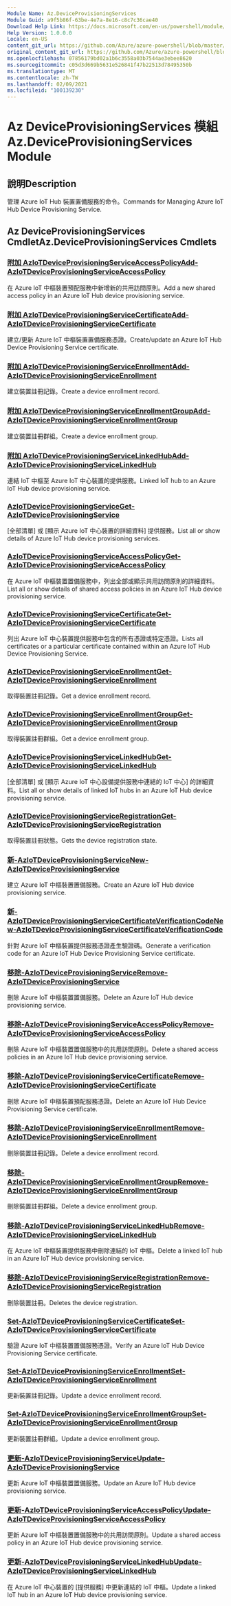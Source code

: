 ```yaml
---
Module Name: Az.DeviceProvisioningServices
Module Guid: a9f5b86f-63be-4e7a-8e16-c8c7c36cae40
Download Help Link: https://docs.microsoft.com/en-us/powershell/module/az.deviceprovisioningservices
Help Version: 1.0.0.0
Locale: en-US
content_git_url: https://github.com/Azure/azure-powershell/blob/master/src/DeviceProvisioningServices/DeviceProvisioningServices/help/Az.DeviceProvisioningServices.md
original_content_git_url: https://github.com/Azure/azure-powershell/blob/master/src/DeviceProvisioningServices/DeviceProvisioningServices/help/Az.DeviceProvisioningServices.md
ms.openlocfilehash: 07856179bd02a1b6c3558a03b7544ae3ebee8620
ms.sourcegitcommit: c05d3d669b5631e526841f47b22513d78495350b
ms.translationtype: MT
ms.contentlocale: zh-TW
ms.lasthandoff: 02/09/2021
ms.locfileid: "100139230"
---
```

# <span data-ttu-id="4d150-101">Az DeviceProvisioningServices 模組</span><span class="sxs-lookup"><span data-stu-id="4d150-101">Az.DeviceProvisioningServices Module</span></span>
## <span data-ttu-id="4d150-102">說明</span><span class="sxs-lookup"><span data-stu-id="4d150-102">Description</span></span>
<span data-ttu-id="4d150-103">管理 Azure IoT Hub 裝置置備服務的命令。</span><span class="sxs-lookup"><span data-stu-id="4d150-103">Commands for Managing Azure IoT Hub Device Provisioning Service.</span></span>

## <span data-ttu-id="4d150-104">Az DeviceProvisioningServices Cmdlet</span><span class="sxs-lookup"><span data-stu-id="4d150-104">Az.DeviceProvisioningServices Cmdlets</span></span>
### [<span data-ttu-id="4d150-105">附加 AzIoTDeviceProvisioningServiceAccessPolicy</span><span class="sxs-lookup"><span data-stu-id="4d150-105">Add-AzIoTDeviceProvisioningServiceAccessPolicy</span></span>](Add-AzIoTDeviceProvisioningServiceAccessPolicy.md)
<span data-ttu-id="4d150-106">在 Azure IoT 中樞裝置預配服務中新增新的共用訪問原則。</span><span class="sxs-lookup"><span data-stu-id="4d150-106">Add a new shared access policy in an Azure IoT Hub device provisioning service.</span></span>

### [<span data-ttu-id="4d150-107">附加 AzIoTDeviceProvisioningServiceCertificate</span><span class="sxs-lookup"><span data-stu-id="4d150-107">Add-AzIoTDeviceProvisioningServiceCertificate</span></span>](Add-AzIoTDeviceProvisioningServiceCertificate.md)
<span data-ttu-id="4d150-108">建立/更新 Azure IoT 中樞裝置置備服務憑證。</span><span class="sxs-lookup"><span data-stu-id="4d150-108">Create/update an Azure IoT Hub Device Provisioning Service certificate.</span></span>

### [<span data-ttu-id="4d150-109">附加 AzIoTDeviceProvisioningServiceEnrollment</span><span class="sxs-lookup"><span data-stu-id="4d150-109">Add-AzIoTDeviceProvisioningServiceEnrollment</span></span>](Add-AzIoTDeviceProvisioningServiceEnrollment.md)
<span data-ttu-id="4d150-110">建立裝置註冊記錄。</span><span class="sxs-lookup"><span data-stu-id="4d150-110">Create a device enrollment record.</span></span>

### [<span data-ttu-id="4d150-111">附加 AzIoTDeviceProvisioningServiceEnrollmentGroup</span><span class="sxs-lookup"><span data-stu-id="4d150-111">Add-AzIoTDeviceProvisioningServiceEnrollmentGroup</span></span>](Add-AzIoTDeviceProvisioningServiceEnrollmentGroup.md)
<span data-ttu-id="4d150-112">建立裝置註冊群組。</span><span class="sxs-lookup"><span data-stu-id="4d150-112">Create a device enrollment group.</span></span>

### [<span data-ttu-id="4d150-113">附加 AzIoTDeviceProvisioningServiceLinkedHub</span><span class="sxs-lookup"><span data-stu-id="4d150-113">Add-AzIoTDeviceProvisioningServiceLinkedHub</span></span>](Add-AzIoTDeviceProvisioningServiceLinkedHub.md)
<span data-ttu-id="4d150-114">連結 IoT 中樞至 Azure IoT 中心裝置的提供服務。</span><span class="sxs-lookup"><span data-stu-id="4d150-114">Linked IoT hub to an Azure IoT Hub device provisioning service.</span></span>

### [<span data-ttu-id="4d150-115">AzIoTDeviceProvisioningService</span><span class="sxs-lookup"><span data-stu-id="4d150-115">Get-AzIoTDeviceProvisioningService</span></span>](Get-AzIoTDeviceProvisioningService.md)
<span data-ttu-id="4d150-116">[全部清單] 或 [顯示 Azure IoT 中心裝置的詳細資料] 提供服務。</span><span class="sxs-lookup"><span data-stu-id="4d150-116">List all or show details of Azure IoT Hub device provisioning services.</span></span>

### [<span data-ttu-id="4d150-117">AzIoTDeviceProvisioningServiceAccessPolicy</span><span class="sxs-lookup"><span data-stu-id="4d150-117">Get-AzIoTDeviceProvisioningServiceAccessPolicy</span></span>](Get-AzIoTDeviceProvisioningServiceAccessPolicy.md)
<span data-ttu-id="4d150-118">在 Azure IoT 中樞裝置置備服務中，列出全部或顯示共用訪問原則的詳細資料。</span><span class="sxs-lookup"><span data-stu-id="4d150-118">List all or show details of shared access policies in an Azure IoT Hub device provisioning service.</span></span>

### [<span data-ttu-id="4d150-119">AzIoTDeviceProvisioningServiceCertificate</span><span class="sxs-lookup"><span data-stu-id="4d150-119">Get-AzIoTDeviceProvisioningServiceCertificate</span></span>](Get-AzIoTDeviceProvisioningServiceCertificate.md)
<span data-ttu-id="4d150-120">列出 Azure IoT 中心裝置提供服務中包含的所有憑證或特定憑證。</span><span class="sxs-lookup"><span data-stu-id="4d150-120">Lists all certificates or a particular certificate contained within an Azure IoT Hub Device Provisioning Service.</span></span>

### [<span data-ttu-id="4d150-121">AzIoTDeviceProvisioningServiceEnrollment</span><span class="sxs-lookup"><span data-stu-id="4d150-121">Get-AzIoTDeviceProvisioningServiceEnrollment</span></span>](Get-AzIoTDeviceProvisioningServiceEnrollment.md)
<span data-ttu-id="4d150-122">取得裝置註冊記錄。</span><span class="sxs-lookup"><span data-stu-id="4d150-122">Get a device enrollment record.</span></span>

### [<span data-ttu-id="4d150-123">AzIoTDeviceProvisioningServiceEnrollmentGroup</span><span class="sxs-lookup"><span data-stu-id="4d150-123">Get-AzIoTDeviceProvisioningServiceEnrollmentGroup</span></span>](Get-AzIoTDeviceProvisioningServiceEnrollmentGroup.md)
<span data-ttu-id="4d150-124">取得裝置註冊群組。</span><span class="sxs-lookup"><span data-stu-id="4d150-124">Get a device enrollment group.</span></span>

### [<span data-ttu-id="4d150-125">AzIoTDeviceProvisioningServiceLinkedHub</span><span class="sxs-lookup"><span data-stu-id="4d150-125">Get-AzIoTDeviceProvisioningServiceLinkedHub</span></span>](Get-AzIoTDeviceProvisioningServiceLinkedHub.md)
<span data-ttu-id="4d150-126">[全部清單] 或 [顯示 Azure IoT 中心設備提供服務中連結的 IoT 中心] 的詳細資料。</span><span class="sxs-lookup"><span data-stu-id="4d150-126">List all or show details of linked IoT hubs in an Azure IoT Hub device provisioning service.</span></span>

### [<span data-ttu-id="4d150-127">AzIoTDeviceProvisioningServiceRegistration</span><span class="sxs-lookup"><span data-stu-id="4d150-127">Get-AzIoTDeviceProvisioningServiceRegistration</span></span>](Get-AzIoTDeviceProvisioningServiceRegistration.md)
<span data-ttu-id="4d150-128">取得裝置註冊狀態。</span><span class="sxs-lookup"><span data-stu-id="4d150-128">Gets the device registration state.</span></span>

### [<span data-ttu-id="4d150-129">新-AzIoTDeviceProvisioningService</span><span class="sxs-lookup"><span data-stu-id="4d150-129">New-AzIoTDeviceProvisioningService</span></span>](New-AzIoTDeviceProvisioningService.md)
<span data-ttu-id="4d150-130">建立 Azure IoT 中樞裝置置備服務。</span><span class="sxs-lookup"><span data-stu-id="4d150-130">Create an Azure IoT Hub device provisioning service.</span></span>

### [<span data-ttu-id="4d150-131">新-AzIoTDeviceProvisioningServiceCertificateVerificationCode</span><span class="sxs-lookup"><span data-stu-id="4d150-131">New-AzIoTDeviceProvisioningServiceCertificateVerificationCode</span></span>](New-AzIoTDeviceProvisioningServiceCertificateVerificationCode.md)
<span data-ttu-id="4d150-132">針對 Azure IoT 中樞裝置提供服務憑證產生驗證碼。</span><span class="sxs-lookup"><span data-stu-id="4d150-132">Generate a verification code for an Azure IoT Hub Device Provisioning Service certificate.</span></span>

### [<span data-ttu-id="4d150-133">移除-AzIoTDeviceProvisioningService</span><span class="sxs-lookup"><span data-stu-id="4d150-133">Remove-AzIoTDeviceProvisioningService</span></span>](Remove-AzIoTDeviceProvisioningService.md)
<span data-ttu-id="4d150-134">刪除 Azure IoT 中樞裝置置備服務。</span><span class="sxs-lookup"><span data-stu-id="4d150-134">Delete an Azure IoT Hub device provisioning service.</span></span>

### [<span data-ttu-id="4d150-135">移除-AzIoTDeviceProvisioningServiceAccessPolicy</span><span class="sxs-lookup"><span data-stu-id="4d150-135">Remove-AzIoTDeviceProvisioningServiceAccessPolicy</span></span>](Remove-AzIoTDeviceProvisioningServiceAccessPolicy.md)
<span data-ttu-id="4d150-136">刪除 Azure IoT 中樞裝置置備服務中的共用訪問原則。</span><span class="sxs-lookup"><span data-stu-id="4d150-136">Delete a shared access policies in an Azure IoT Hub device provisioning service.</span></span>

### [<span data-ttu-id="4d150-137">移除-AzIoTDeviceProvisioningServiceCertificate</span><span class="sxs-lookup"><span data-stu-id="4d150-137">Remove-AzIoTDeviceProvisioningServiceCertificate</span></span>](Remove-AzIoTDeviceProvisioningServiceCertificate.md)
<span data-ttu-id="4d150-138">刪除 Azure IoT 中樞裝置預配服務憑證。</span><span class="sxs-lookup"><span data-stu-id="4d150-138">Delete an Azure IoT Hub Device Provisioning Service certificate.</span></span>

### [<span data-ttu-id="4d150-139">移除-AzIoTDeviceProvisioningServiceEnrollment</span><span class="sxs-lookup"><span data-stu-id="4d150-139">Remove-AzIoTDeviceProvisioningServiceEnrollment</span></span>](Remove-AzIoTDeviceProvisioningServiceEnrollment.md)
<span data-ttu-id="4d150-140">刪除裝置註冊記錄。</span><span class="sxs-lookup"><span data-stu-id="4d150-140">Delete a device enrollment record.</span></span>

### [<span data-ttu-id="4d150-141">移除-AzIoTDeviceProvisioningServiceEnrollmentGroup</span><span class="sxs-lookup"><span data-stu-id="4d150-141">Remove-AzIoTDeviceProvisioningServiceEnrollmentGroup</span></span>](Remove-AzIoTDeviceProvisioningServiceEnrollmentGroup.md)
<span data-ttu-id="4d150-142">刪除裝置註冊群組。</span><span class="sxs-lookup"><span data-stu-id="4d150-142">Delete a device enrollment group.</span></span>

### [<span data-ttu-id="4d150-143">移除-AzIoTDeviceProvisioningServiceLinkedHub</span><span class="sxs-lookup"><span data-stu-id="4d150-143">Remove-AzIoTDeviceProvisioningServiceLinkedHub</span></span>](Remove-AzIoTDeviceProvisioningServiceLinkedHub.md)
<span data-ttu-id="4d150-144">在 Azure IoT 中樞裝置提供服務中刪除連結的 IoT 中樞。</span><span class="sxs-lookup"><span data-stu-id="4d150-144">Delete a linked IoT hub in an Azure IoT Hub device provisioning service.</span></span>

### [<span data-ttu-id="4d150-145">移除-AzIoTDeviceProvisioningServiceRegistration</span><span class="sxs-lookup"><span data-stu-id="4d150-145">Remove-AzIoTDeviceProvisioningServiceRegistration</span></span>](Remove-AzIoTDeviceProvisioningServiceRegistration.md)
<span data-ttu-id="4d150-146">刪除裝置註冊。</span><span class="sxs-lookup"><span data-stu-id="4d150-146">Deletes the device registration.</span></span>

### [<span data-ttu-id="4d150-147">Set-AzIoTDeviceProvisioningServiceCertificate</span><span class="sxs-lookup"><span data-stu-id="4d150-147">Set-AzIoTDeviceProvisioningServiceCertificate</span></span>](Set-AzIoTDeviceProvisioningServiceCertificate.md)
<span data-ttu-id="4d150-148">驗證 Azure IoT 中樞裝置置備服務憑證。</span><span class="sxs-lookup"><span data-stu-id="4d150-148">Verify an Azure IoT Hub Device Provisioning Service certificate.</span></span>

### [<span data-ttu-id="4d150-149">Set-AzIoTDeviceProvisioningServiceEnrollment</span><span class="sxs-lookup"><span data-stu-id="4d150-149">Set-AzIoTDeviceProvisioningServiceEnrollment</span></span>](Set-AzIoTDeviceProvisioningServiceEnrollment.md)
<span data-ttu-id="4d150-150">更新裝置註冊記錄。</span><span class="sxs-lookup"><span data-stu-id="4d150-150">Update a device enrollment record.</span></span>

### [<span data-ttu-id="4d150-151">Set-AzIoTDeviceProvisioningServiceEnrollmentGroup</span><span class="sxs-lookup"><span data-stu-id="4d150-151">Set-AzIoTDeviceProvisioningServiceEnrollmentGroup</span></span>](Set-AzIoTDeviceProvisioningServiceEnrollmentGroup.md)
<span data-ttu-id="4d150-152">更新裝置註冊群組。</span><span class="sxs-lookup"><span data-stu-id="4d150-152">Update a device enrollment group.</span></span>

### [<span data-ttu-id="4d150-153">更新-AzIoTDeviceProvisioningService</span><span class="sxs-lookup"><span data-stu-id="4d150-153">Update-AzIoTDeviceProvisioningService</span></span>](Update-AzIoTDeviceProvisioningService.md)
<span data-ttu-id="4d150-154">更新 Azure IoT 中樞裝置置備服務。</span><span class="sxs-lookup"><span data-stu-id="4d150-154">Update an Azure IoT Hub device provisioning service.</span></span>

### [<span data-ttu-id="4d150-155">更新-AzIoTDeviceProvisioningServiceAccessPolicy</span><span class="sxs-lookup"><span data-stu-id="4d150-155">Update-AzIoTDeviceProvisioningServiceAccessPolicy</span></span>](Update-AzIoTDeviceProvisioningServiceAccessPolicy.md)
<span data-ttu-id="4d150-156">更新 Azure IoT 中樞裝置置備服務中的共用訪問原則。</span><span class="sxs-lookup"><span data-stu-id="4d150-156">Update a shared access policy in an Azure IoT Hub device provisioning service.</span></span>

### [<span data-ttu-id="4d150-157">更新-AzIoTDeviceProvisioningServiceLinkedHub</span><span class="sxs-lookup"><span data-stu-id="4d150-157">Update-AzIoTDeviceProvisioningServiceLinkedHub</span></span>](Update-AzIoTDeviceProvisioningServiceLinkedHub.md)
<span data-ttu-id="4d150-158">在 Azure IoT 中心裝置的 [提供服務] 中更新連結的 IoT 中樞。</span><span class="sxs-lookup"><span data-stu-id="4d150-158">Update a linked IoT hub in an Azure IoT Hub device provisioning service.</span></span>

